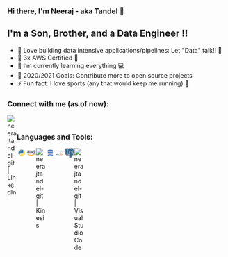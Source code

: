 ### Hi there, I'm Neeraj - aka Tandel 👋

## I'm a Son, Brother, and a Data Engineer !!
- 🔭 Love building data intensive applications/pipelines: Let "Data" talk!! :muscle:
- :tada: 3x AWS Certified :clap:
- 🌱 I’m currently learning everything :computer:
- 🥅 2020/2021 Goals: Contribute more to open source projects
- ⚡ Fun fact: I love sports (any that would keep me running) :runner:

### Connect with me (as of now):

[<img align="left" alt="neerajtandel-git | LinkedIn" width="22px" src="https://cdn.jsdelivr.net/npm/simple-icons@v3/icons/linkedin.svg" />][linkedin]

<br />

### Languages and Tools:

<img align="left" width="22px" alt="neerajtandel-git | Python" src="https://raw.githubusercontent.com/github/explore/80688e429a7d4ef2fca1e82350fe8e3517d3494d/topics/python/python.png" />
<img align="left" width="22px" alt="neerajtandel-git | AWS" src="https://raw.githubusercontent.com/github/explore/fbceb94436312b6dacde68d122a5b9c7d11f9524/topics/aws/aws.png" />
<img align="left" width="22px" alt="neerajtandel-git | Kinesis" src="/Users/neeraj/github/neerajtandel-git/images/kinesis.png" />
<img align="left" width="22px" alt="neerajtandel-git | SQL" src="https://raw.githubusercontent.com/github/explore/80688e429a7d4ef2fca1e82350fe8e3517d3494d/topics/sql/sql.png" />
<img align="left" width="22px" alt="neerajtandel-git | MySql" src="https://raw.githubusercontent.com/github/explore/80688e429a7d4ef2fca1e82350fe8e3517d3494d/topics/mysql/mysql.png" />
<img align="left" width="22px" alt="neerajtandel-git | PostgreSql" src="https://raw.githubusercontent.com/github/explore/80688e429a7d4ef2fca1e82350fe8e3517d3494d/topics/postgresql/postgresql.png" />
<img align="left" width="22px" alt="neerajtandel-git | Visual Studio Code" src="https://docs.microsoft.com/en-us/visualstudio/media/vs-code-logo.svg?view=vs-2019" />

<br />
<br />

[linkedin]: https://linkedin.com/in/neerajtandel